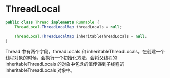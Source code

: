 # ThreadLocal

```java
public class Thread implements Runnable {
	ThreadLocal.ThreadLocalMap threadLocals = null;
	
	ThreadLocal.ThreadLocalMap inheritableThreadLocals = null;
}
```

Thread 中有两个字段，threadLocals 和 inheritableThreadLocals。在创建一个线程对象的时候，会执行一个初始化方法，会将父线程的 inheritableThreadLocals 的对象中包含的值传递到子线程的 inheritableThreadLocals 对象中。
	